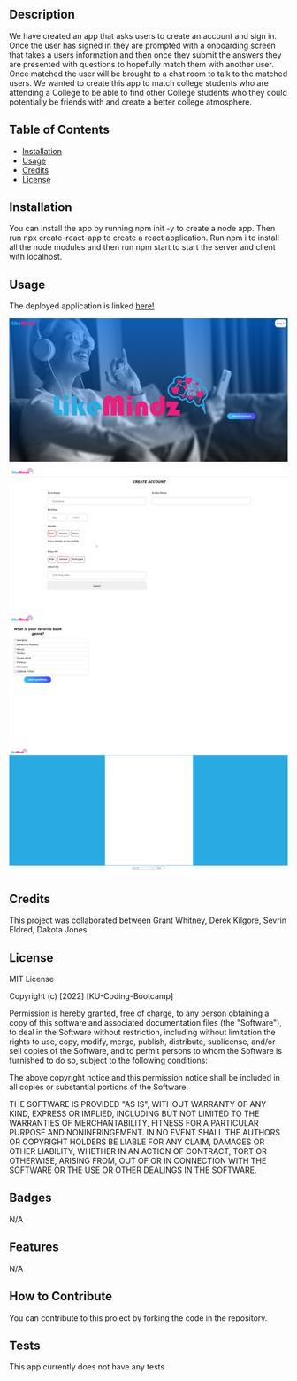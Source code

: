 <Like-Mindz>

## Description

We have created an app that asks users to create an account and sign in. Once the user has signed in they are prompted with a onboarding screen that takes a users information and then once they submit the answers they are presented with questions to hopefully match them with another user. Once matched the user will be brought to a chat room to talk to the matched users. We wanted to create this app to match college students who are attending a College to be able to find other College students who they could potentially be friends with and create a better college atmosphere.

## Table of Contents

- [Installation](#installation)
- [Usage](#usage)
- [Credits](#credits)
- [License](#license)

## Installation

You can install the app by running npm init -y to create a node app. Then run npx create-react-app to create a react application. Run npm i to install all the node modules and then run npm start to start the server and client with localhost.

## Usage

The deployed application is linked [here!](https://evening-scrubland-87400.herokuapp.com/)

![Login page](./client/src/images/likemindz.PNG)
![Onboarding](./client/src/images/likemindzonboarding.PNG)
![Quiz](./client/src/images/likemindzquiz.PNG)
![Chat](./client/src/images/chat.PNG)

## Credits

This project was collaborated between Grant Whitney, Derek Kilgore, Sevrin Eldred, Dakota Jones

## License

MIT License

Copyright (c) [2022] [KU-Coding-Bootcamp]

Permission is hereby granted, free of charge, to any person obtaining a copy
of this software and associated documentation files (the "Software"), to deal
in the Software without restriction, including without limitation the rights
to use, copy, modify, merge, publish, distribute, sublicense, and/or sell
copies of the Software, and to permit persons to whom the Software is
furnished to do so, subject to the following conditions:

The above copyright notice and this permission notice shall be included in all
copies or substantial portions of the Software.

THE SOFTWARE IS PROVIDED "AS IS", WITHOUT WARRANTY OF ANY KIND, EXPRESS OR
IMPLIED, INCLUDING BUT NOT LIMITED TO THE WARRANTIES OF MERCHANTABILITY,
FITNESS FOR A PARTICULAR PURPOSE AND NONINFRINGEMENT. IN NO EVENT SHALL THE
AUTHORS OR COPYRIGHT HOLDERS BE LIABLE FOR ANY CLAIM, DAMAGES OR OTHER
LIABILITY, WHETHER IN AN ACTION OF CONTRACT, TORT OR OTHERWISE, ARISING FROM,
OUT OF OR IN CONNECTION WITH THE SOFTWARE OR THE USE OR OTHER DEALINGS IN THE
SOFTWARE.

## Badges

N/A

## Features

N/A

## How to Contribute

You can contribute to this project by forking the code in the repository.

## Tests

This app currently does not have any tests
